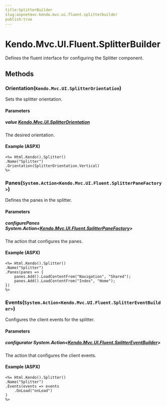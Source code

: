 ```yaml
---
title:SplitterBuilder
slug:aspnetmvc-kendo.mvc.ui.fluent.splitterbuilder
publish:true
---
```


# Kendo.Mvc.UI.Fluent.SplitterBuilder
Defines the fluent interface for configuring the Splitter component.



## Methods

### Orientation(`Kendo.Mvc.UI.SplitterOrientation`)
Sets the splitter orientation.


#### Parameters

##### value [Kendo.Mvc.UI.SplitterOrientation](/kendo-ui/api/wrappers/aspnet-mvc/Kendo.Mvc.UI/SplitterOrientation)
The desired orientation.




#### Example (ASPX)
    <%= Html.Kendo().Splitter()
    .Name("Splitter")
    .Orientation(SplitterOrientation.Vertical)
    %>


### Panes(`System.Action<Kendo.Mvc.UI.Fluent.SplitterPaneFactory>`)
Defines the panes in the splitter.


#### Parameters

##### configurePanes System.Action<[Kendo.Mvc.UI.Fluent.SplitterPaneFactory](/kendo-ui/api/wrappers/aspnet-mvc/Kendo.Mvc.UI.Fluent/SplitterPaneFactory)>
The action that configures the panes.




#### Example (ASPX)
    <%= Html.Kendo().Splitter()
    .Name("Splitter")
    .Panes(panes => {
        panes.Add().LoadContentFrom("Navigation", "Shared");
        panes.Add().LoadContentFrom("Index", "Home");
    })
    %>


### Events(`System.Action<Kendo.Mvc.UI.Fluent.SplitterEventBuilder>`)
Configures the client events for the splitter.


#### Parameters

##### configurator System.Action<[Kendo.Mvc.UI.Fluent.SplitterEventBuilder](/kendo-ui/api/wrappers/aspnet-mvc/Kendo.Mvc.UI.Fluent/SplitterEventBuilder)>
The action that configures the client events.




#### Example (ASPX)
    <%= Html.Kendo().Splitter()
    .Name("Splitter")
    .Events(events => events
        .OnLoad("onLoad")
    )
    %>



